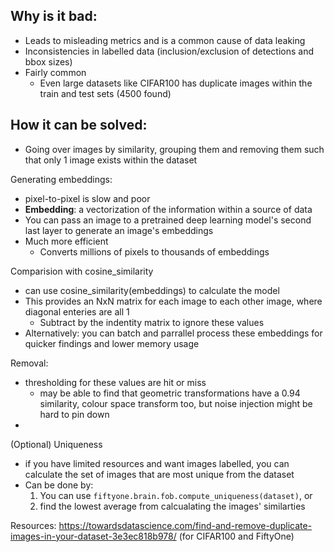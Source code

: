 ## Why is it bad:
* Leads to misleading metrics and is a common cause of data leaking
* Inconsistencies in labelled data (inclusion/exclusion of detections and bbox sizes)
* Fairly common
	* Even large datasets like CIFAR100 has duplicate images within the train and test sets (4500 found)
## How it can be solved:
* Going over images by similarity, grouping them and removing them such that only 1 image exists within the dataset

Generating embeddings:
* pixel-to-pixel is slow and poor 
* **Embedding**: a vectorization of the information within a source of data
* You can pass an image to a pretrained deep learning model's second last layer to generate an image's embeddings
* Much more efficient
	* Converts millions of pixels to thousands of embeddings

Comparision with cosine_similarity
* can use cosine_similarity(embeddings) to calculate the model
* This provides an NxN matrix for each image to each other image, where diagonal enteries are all 1
	* Subtract by the indentity matrix to ignore these values
* Alternatively: you can batch and parrallel process these embeddings for quicker findings and lower memory usage

Removal:
* thresholding for these values are hit or miss
	* may be able to find that geometric transformations have a 0.94 similarity, colour space transform too, but noise injection might be hard to pin down
* 

(Optional) Uniqueness
* if you have limited resources and want images labelled, you can calculate the set of images that are most unique from the dataset
* Can be done by:
	1. You can use `fiftyone.brain.fob.compute_uniqueness(dataset)`, or 
	2. find the lowest average from calcualating the images' similarties



Resources:
https://towardsdatascience.com/find-and-remove-duplicate-images-in-your-dataset-3e3ec818b978/ (for CIFAR100 and FiftyOne)